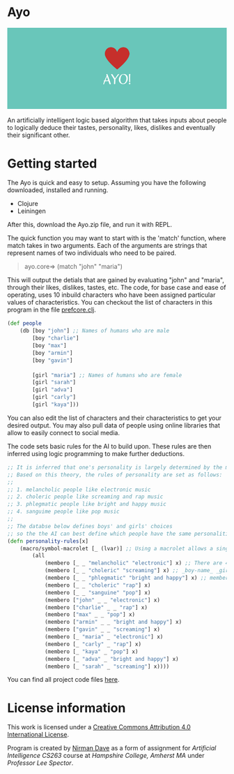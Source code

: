 # Ayo

![alt tag](https://raw.githubusercontent.com/nddave/Ayo/master/Ayo!.png)

An artificially intelligent logic based algorithm that takes inputs about people to logically deduce their tastes, personality, likes, dislikes and eventually their significant other.

# Getting started

The Ayo is quick and easy to setup. Assuming you have the following downloaded, installed and running.

* Clojure
* Leiningen

After this, download the Ayo.zip file, and run it with REPL.

The quick function you may want to start with is the 'match' function, where match takes in two arguments. Each of the arguments are strings that represent names of two individuals who need to be paired. 

> ayo.core=> (match "john" "maria")

This will output the detials that are gained by evaluating "john" and "maria", through their likes, dislikes, tastes, etc. The code, for base case and ease of operating, uses 10 inbuild characters who have been assigned particular values of characteristics. You can checkout the list of characters in this program in the file [prefcore.clj](https://github.com/nddave/Ayo/blob/master/src/ayo/prefcore.clj).

```clojure
(def people
	(db [boy "john"] ;; Names of humans who are male
		[boy "charlie"]
		[boy "max"]
		[boy "armin"]
		[boy "gavin"]

		[girl "maria"] ;; Names of humans who are female
		[girl "sarah"]
		[girl "adva"]
		[girl "carly"]
		[girl "kaya"]))
```

You can also edit the list of characters and their characteristics to get your desired output. You may also pull data of people using online libraries that allow to easily connect to social media.

The code sets basic rules for the AI to build upon. These rules are then inferred using logic programming to make further deductions.

```clojure
;; It is inferred that one's personality is largely determined by the music they like to listen
;; Based on this theory, the rules of personality are set as follows:
;;
;; 1. melancholic people like electronic music
;; 2. choleric people like screaming and rap music
;; 3. phlegmatic people like bright and happy music
;; 4. sanguime people like pop music
;;
;; The databse below defines boys' and girls' choices
;; so the the AI can best define which people have the same personalities.
(defn personality-rules[x]
	(macro/symbol-macrolet [_ (lvar)] ;; Using a macrolet allows a single instruction of "_" to automatically expand into "(lvar)"
		(all
			(membero [_ _ "melancholic" "electronic"] x) ;; There are 4 lvars; each represent a unique definition.
			(membero [_ _ "choleric" "screaming"] x) ;;	_boy-name_ _girl-name_ _personality_ _song_
			(membero [_ _ "phlegmatic" "bright and happy"] x) ;; membero is a feature of core.logic that allows to define one element as a member of a set
			(membero [_ _ "choleric" "rap"] x)
			(membero [_ _ "sanguine" "pop"] x)
			(membero ["john" _ _ "electronic"] x)
			(membero ["charlie" _ _ "rap"] x)
			(membero ["max" _ _ "pop"] x)
			(membero ["armin" _ _ "bright and happy"] x)
			(membero ["gavin" _ _ "screaming"] x)
			(membero [_ "maria" _ "electronic"] x)
			(membero [_ "carly" _ "rap"] x)
			(membero [_ "kaya" _ "pop"] x)
			(membero [_ "adva" _ "bright and happy"] x)
			(membero [_ "sarah" _ "screaming"] x))))
```

You can find all project code files [here](https://github.com/nddave/Ayo/tree/master/src/ayo).

# License information

This work is licensed under a [Creative Commons Attribution 4.0 International License](https://creativecommons.org/licenses/by/4.0/). 

Program is created by [Nirman Dave](http://www.nirmandave.com) as a form of assignment for *Artificial Intelligence CS263* course at *Hampshire College, Amherst MA* under *Professor Lee Spector*.
